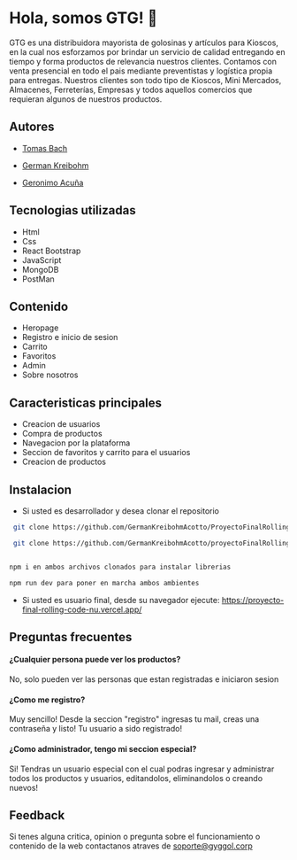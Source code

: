 
# Hola, somos GTG! 👋

GTG es una distribuidora mayorista de golosinas y artículos para Kioscos, en la cual nos esforzamos por brindar un servicio de calidad entregando en tiempo y forma productos de relevancia nuestros clientes.
                    Contamos con venta presencial en todo el pais mediante preventistas y logística propia para entregas.
                    Nuestros clientes son todo tipo de Kioscos, Mini Mercados, Almacenes, Ferreterías, Empresas y todos aquellos comercios que requieran algunos de nuestros productos.


## Autores

- [Tomas Bach](https://github.com/TomasBach)

- [German Kreibohm](https://github.com/GermanKreibohmAcotto)

- [Geronimo Acuña](https://github.com/Gero-Acu)



## Tecnologias utilizadas

- Html
- Css
- React Bootstrap
- JavaScript
- MongoDB
- PostMan




## Contenido
- Heropage
- Registro e inicio de sesion
- Carrito 
- Favoritos
- Admin
- Sobre nosotros 

## Caracteristicas principales

- Creacion de usuarios
- Compra de productos
- Navegacion por la plataforma
- Seccion de favoritos y carrito para el usuarios
- Creacion de productos


## Instalacion

- Si usted es desarrollador y desea clonar el repositorio

```bash
 git clone https://github.com/GermanKreibohmAcotto/ProyectoFinalRollingCode.git

 git clone https://github.com/GermanKreibohmAcotto/proyectoFinalRollingCodeBackEnd.git


npm i en ambos archivos clonados para instalar librerias

npm run dev para poner en marcha ambos ambientes
```

   - Si usted es usuario final, desde su navegador ejecute:
    https://proyecto-final-rolling-code-nu.vercel.app/
## Preguntas frecuentes

#### ¿Cualquier persona puede ver los productos?

No, solo pueden ver las personas que estan registradas e iniciaron sesion
#### ¿Como me registro?

Muy sencillo! Desde la seccion "registro" ingresas tu mail, creas una contraseña y listo! Tu usuario a sido registrado!

#### ¿Como administrador, tengo mi seccion especial?

Si! Tendras un usuario especial con el cual podras ingresar y administrar todos los productos y usuarios, editandolos, eliminandolos o creando nuevos!











## Feedback

Si tenes alguna critica, opinion o pregunta sobre el funcionamiento o contenido de la web contactanos atraves de 
soporte@gyggol.corp

